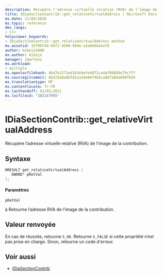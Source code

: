 ```yaml
---
description: Récupère l’adresse virtuelle relative (RVA) de l’image de la contribution.
title: IDiaSectionContrib::get_relativeVirtualAddress | Microsoft Docs
ms.date: 11/04/2016
ms.topic: reference
dev_langs:
- C++
helpviewer_keywords:
- IDiaSectionContrib::get_relativeVirtualAddress method
ms.assetid: 32f9674d-94f1-4590-99de-a2eb60da4af8
author: mikejo5000
ms.author: mikejo
manager: jmartens
ms.workload:
- multiple
ms.openlocfilehash: 4bd7e1271ed163e9efe4971ca4af08858e79c7ff
ms.sourcegitcommit: 4b323a8a8bfd1a1a9e84f4b4ca88fa8da690f656
ms.translationtype: MT
ms.contentlocale: fr-FR
ms.lasthandoff: 03/05/2021
ms.locfileid: "102147995"
---
```

# <a name="idiasectioncontribget_relativevirtualaddress"></a>IDiaSectionContrib::get_relativeVirtualAddress
Récupère l’adresse virtuelle relative (RVA) de l’image de la contribution.

## <a name="syntax"></a>Syntaxe

```C++
HRESULT get_relativeVirtualAddress ( 
   DWORD* pRetVal
);
```

#### <a name="parameters"></a>Paramètres
 `pRetVal`

à Retourne l’adresse RVA de l’image de la contribution.

## <a name="return-value"></a>Valeur renvoyée
 En cas de réussite, retourne `S_OK`. Retourne `S_FALSE` si cette propriété n’est pas prise en charge. Sinon, retourne un code d'erreur.

## <a name="see-also"></a>Voir aussi
- [IDiaSectionContrib](../../debugger/debug-interface-access/idiasectioncontrib.md)
